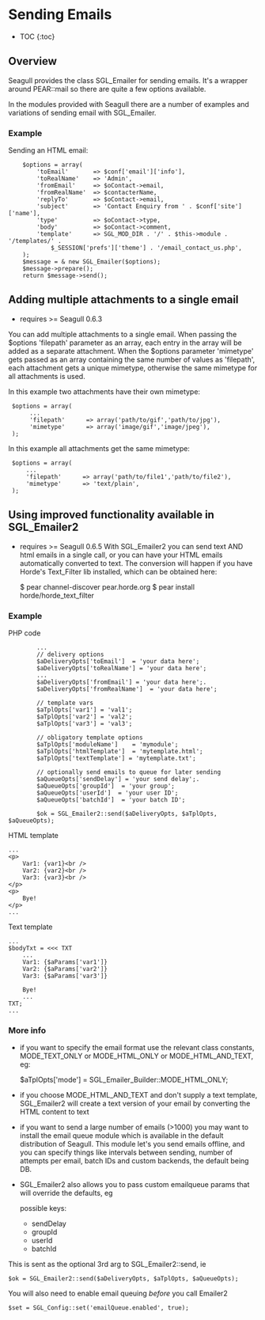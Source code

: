 <!-- Name: Howto/SendingEmails -->
<!-- Version: 23 -->
<!-- Last-Modified: 2009/04/04 12:19:45 -->
<!-- Author: ed209 -->
<!-- Status: Original -->

# Sending Emails
* TOC
{:toc}

## Overview
Seagull provides the class SGL\_Emailer for sending emails.  It's a wrapper around PEAR::mail so there are quite a few options available.

In the modules provided with Seagull there are a number of examples and variations of sending email with SGL\_Emailer.

### Example
Sending an HTML email:

	    $options = array(
	        'toEmail'       => $conf['email']['info'],
	        'toRealName'    => 'Admin',
	        'fromEmail'     => $oContact->email,
	        'fromRealName'  => $contacterName,
	        'replyTo'       => $oContact->email,
	        'subject'       => 'Contact Enquiry from ' . $conf['site']['name'],
	        'type'          => $oContact->type,
	        'body'          => $oContact->comment,
	        'template'      => SGL_MOD_DIR . '/' . $this->module . '/templates/' .
	            $_SESSION['prefs']['theme'] . '/email_contact_us.php',
	    );
	    $message = & new SGL_Emailer($options);
	    $message->prepare();
	    return $message->send();

## Adding multiple attachments to a single email

 * requires \>= Seagull 0.6.3
	 
You can add multiple attachments to a single email. 
When passing the $options 'filepath' parameter as an array, each entry in the array will be added as a separate attachment. 
When the $options parameter 'mimetype' gets passed as an array containing the same number of values as 'filepath', each attachment gets a unique mimetype, otherwise the same mimetype for all attachments is used.

In this example two attachments have their own mimetype:




	 $options = array(
	      ...
	      'filepath'      => array('path/to/gif','path/to/jpg'),
	      'mimetype'      => array('image/gif','image/jpeg'),
	 );  

In this example all attachments get the same mimetype:


	 $options = array(
	     ...
	     'filepath'      => array('path/to/file1','path/to/file2'),
	     'mimetype'      => 'text/plain',
	 );

## Using improved functionality available in SGL\_Emailer2

 * requires \>= Seagull 0.6.5
With SGL\_Emailer2 you can send text AND html emails in a single call, or you can have your HTML emails automatically converted to text.  The conversion will happen if you have Horde's Text\_Filter lib installed, which can be obtained here:


	$ pear channel-discover pear.horde.org
	$ pear install horde/horde_text_filter

### Example
PHP code

	        ...
	        // delivery options
	        $aDeliveryOpts['toEmail']  = 'your data here';
	        $aDeliveryOpts['toRealName'] = 'your data here';
	        ...
	        $aDeliveryOpts['fromEmail'] = 'your data here';.
	        $aDeliveryOpts['fromRealName']  = 'your data here';
	
	        // template vars
	        $aTplOpts['var1'] = 'val1';
	        $aTplOpts['var2'] = 'val2';
	        $aTplOpts['var3'] = 'val3';
	
	        // obligatory template options
	        $aTplOpts['moduleName']    = 'mymodule';
	        $aTplOpts['htmlTemplate']  = 'mytemplate.html';
	        $aTplOpts['textTemplate'] = 'mytemplate.txt';
	
	        // optionally send emails to queue for later sending
	        $aQueueOpts['sendDelay'] = 'your send delay';.
	        $aQueueOpts['groupId']  = 'your group';
	        $aQueueOpts['userId']  = 'your user ID';
	        $aQueueOpts['batchId']  = 'your batch ID';
	
	        $ok = SGL_Emailer2::send($aDeliveryOpts, $aTplOpts, $aQueueOpts);

HTML template

	...
	<p>
	    Var1: {var1}<br />
	    Var2: {var2}<br />
	    Var3: {var3}<br />
	</p>
	<p>
	    Bye!
	</p>
	...

Text template

	...
	$bodyTxt = <<< TXT
	    ...
	    Var1: {$aParams['var1']}
	    Var2: {$aParams['var2']}
	    Var3: {$aParams['var3']}
	
	    Bye!
	    ...
	TXT;
	...

### More info
 * if you want to specify the email format use the relevant class constants, MODE\_TEXT\_ONLY or MODE\_HTML\_ONLY or MODE\_HTML\_AND\_TEXT, eg:

	$aTplOpts['mode'] = SGL\_Emailer\_Builder::MODE\_HTML\_ONLY;
 * if you choose MODE\_HTML\_AND\_TEXT and don't supply a text template, SGL\_Emailer2 will create a text version of your email by converting the HTML content to text
 * if you want to send a large number of emails (\>1000) you may want to install the email queue module which is available in the default distribution of Seagull.  This module let's you send emails offline, and you can specify things like intervals between sending, number of attempts per email, batch IDs and custom backends, the default being DB.
 * SGL\_Emailer2 also allows you to pass custom emailqueue params that will override the defaults, eg

	 possible keys:
	  * sendDelay
	  * groupId
	  * userId
	  * batchId

This is sent as the optional 3rd arg to SGL\_Emailer2::send, ie


	$ok = SGL_Emailer2::send($aDeliveryOpts, $aTplOpts, $aQueueOpts);

You will also need to enable email queuing _before_ you call Emailer2 

	$set = SGL_Config::set('emailQueue.enabled', true);




